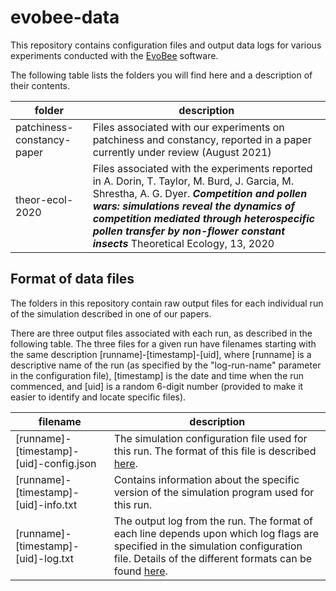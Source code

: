 # evobee-data

This repository contains configuration files and output data logs for various experiments conducted with the [EvoBee](https://github.com/tim-taylor/evobee) software.

The following table lists the folders you will find here and a description of their contents.

| folder | description |
| ------ | ----------- |
| patchiness-constancy-paper | Files associated with our experiments on patchiness and constancy, reported in a paper currently under review (August 2021)|
| theor-ecol-2020 | Files associated with the experiments reported in A. Dorin, T. Taylor, M. Burd, J. Garcia, M. Shrestha, A. G. Dyer. ***Competition and pollen wars: simulations reveal the dynamics of competition mediated through heterospecific pollen transfer by non-flower constant insects*** Theoretical Ecology, 13, 2020|

## Format of data files

The folders in this repository contain raw output files for each individual run of the
simulation described in one of our papers.

There are three output files associated with each run, as described in the following table. The three files for a given run have filenames starting with the same description [runname]-[timestamp]-[uid], where [runname] is a descriptive name of the run (as specified by the "log-run-name" parameter in the configuration file), [timestamp] is the date and time when the run commenced, and [uid] is a random 6-digit number (provided to make it easier to identify and locate specific files).

| filename | description |
| -------- | ----------- |
|[runname]-[timestamp]-[uid]-config.json|The simulation configuration file used for this run. The format of this file is described [here](https://tim-taylor.github.io/evobee/evobee-config.html).|
|[runname]-[timestamp]-[uid]-info.txt|Contains information about the specific version of the simulation program used for this run.|
|[runname]-[timestamp]-[uid]-log.txt|The output log from the run. The format of each line depends upon which log flags are specified in the simulation configuration file. Details of the different formats can be found [here](https://tim-taylor.github.io/evobee/evobee-config.html).|
<!--stackedit_data:
eyJoaXN0b3J5IjpbLTI5OTY1Mjk2Ml19
-->